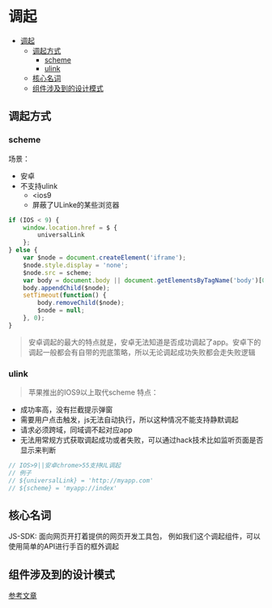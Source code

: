 # 调起

- [调起](#调起)
  - [调起方式](#调起方式)
    - [scheme](#scheme)
    - [ulink](#ulink)
  - [核心名词](#核心名词)
  - [组件涉及到的设计模式](#组件涉及到的设计模式)

  

## 调起方式

### scheme

场景：

* 安卓
* 不支持ulink
  + <ios9
  + 屏蔽了ULinke的某些浏览器

``` js
if (IOS < 9) {
    window.location.href = $ {
        universalLink
    };
} else {
    var $node = document.createElement('iframe');
    $node.style.display = 'none';
    $node.src = scheme;
    var body = document.body || document.getElementsByTagName('body')[0];
    body.appendChild($node);
    setTimeout(function() {
        body.removeChild($node);
        $node = null;
    }, 0);
}
```

> 安卓调起的最大的特点就是，安卓无法知道是否成功调起了app。安卓下的调起一般都会有自带的兜底策略，所以无论调起成功失败都会走失败逻辑

### ulink
> 苹果推出的IOS9以上取代scheme
特点：
- 成功率高，没有拦截提示弹窗
- 需要用户点击触发，js无法自动执行，所以这种情况不能支持静默调起
- 请求必须跨域，同域调不起对应app
- 无法用常规方式获取调起成功或者失败，可以通过hack技术比如监听页面是否显示来判断
  
``` js
// IOS>9||安卓chrome>55支持UL调起
// 例子
// ${universalLink} = 'http://myapp.com'
// ${scheme} = 'myapp://index'

```

## 核心名词

JS-SDK: 面向网页开打着提供的网页开发工具包，
例如我们这个调起组件，可以使用简单的API进行手百的框外调起

## 组件涉及到的设计模式

[参考文章](https://segmentfault.com/a/1190000014926730?utm_source=channel-hottest)
